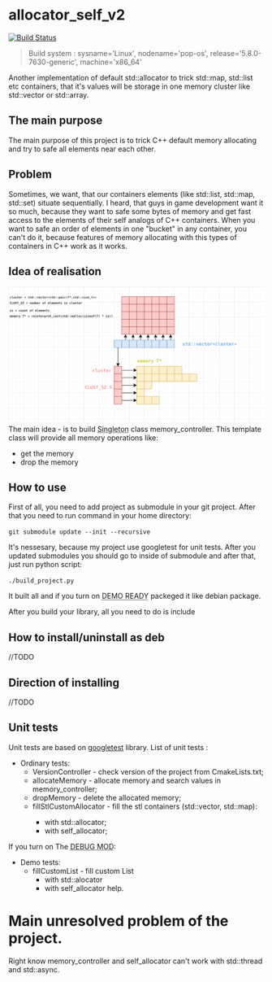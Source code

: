 # allocator_self_v2
[![Build Status](https://travis-ci.org/DimKush/allocator_self_v2.svg?branch=main)](https://travis-ci.org/github/DimKush/allocator_self_v2)

> Build system : sysname='Linux', nodename='pop-os', release='5.8.0-7630-generic', machine='x86_64'

Another implementation of default std::allocator to trick std::map, std::list etc containers, that it's values will be storage in one memory cluster like std::vector or std::array.

## The main purpose
The main purpose of this project is to trick C++ default memory allocating and try to safe all elements near each other.

## Problem
Sometimes, we want, that our containers elements (like std::list, std::map, std::set) situate sequentially.
I heard, that guys in game development want it so much, because they want to safe some bytes of memory and get fast
access to the elements of their self analogs of C++ containers.
When you want to safe an order of elements in one "bucket" in any container, you can't do it, because features of memory
allocating with this types of containers in C++ work as it works.

## Idea of realisation
![Image alt](https://github.com/DimKush/readme_stuff/blob/main/self_allocator_v2/mem_pooler.png)
The main idea - is to build <abbr title="Singleton by Scott Meyers">Singleton</abbr> class memory_controller. This template class will provide all memory operations like: 
+ get the memory
+ drop the memory

## How to use
First of all, you need to add project as submodule in your git project.
After that you need to run command in your home directory:

`git submodule update --init --recursive`

It's nessesary, because my project use googletest for unit tests. 
After you updated submodules you should go to inside of submodule and after that, just run python script:

`./build_project.py`

It built all and if you turn on <abbr title="set(DEMO_READY ON) in CmakeLists.txt">DEMO READY</abbr> packeged it like debian package.

After you build your library, all you need to do is include

## How to install/uninstall as deb
//TODO
## Direction of installing
//TODO

## Unit tests
Unit tests are based on [googletest](http://localhost/ "link title") library.
List of unit tests :
+ Ordinary tests:
    + VersionController - check version of the project from CmakeLists.txt;
    + allocateMemory - allocate memory and search values in memory_controller;
    + dropMemory - delete the allocated memory;
    + fillStlCustomAllocator - fill the stl containers (std::vector<int>, std::map):
        + with std::allocator;
        + with self_allocator;
		
If you turn on The <abbr title="set(DEMO_READY ON) in CmakeLists.txt">DEBUG MOD</abbr>:
+ Demo tests:
    + fillCustomList - fill custom List
		+ with std::alocator 
		+ with self_allocator help.

# Main unresolved problem of the project.
Right know memory_controller and self_allocator can't work with std::thread and std::async.